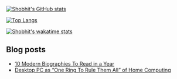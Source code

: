 [![Shobhit's GitHub stats](https://github-readme-stats.vercel.app/api?username=shobhitshri&count_private=true&show_icons=true&theme=dracula)](https://github.com/anuraghazra/github-readme-stats)

[![Top Langs](https://github-readme-stats.vercel.app/api/top-langs/?username=shobhitshri&count_private=true&layout=compact)](https://github.com/anuraghazra/github-readme-stats)

[![Shobhit's wakatime stats](https://github-readme-stats.vercel.app/api/wakatime?username=shobhitshri&layout=compact)](https://github.com/anuraghazra/github-readme-stats)

## Blog posts
<!-- BLOG-POST-LIST:START -->
- [10 Modern Biographies To Read in a Year](https://medium.com/new-writers-welcome/10-modern-biographies-to-read-in-a-year-8a8c2279b4b6?source=rss-a95233ff5106------2)
- [Desktop PC as “One Ring To Rule Them All” of Home Computing](https://medium.com/geekculture/desktop-pc-as-one-ring-to-rule-them-all-of-home-computing-8d22972292f8?source=rss-a95233ff5106------2)
<!-- BLOG-POST-LIST:END -->

<!--
**shobhitshri/shobhitshri** is a ✨ _special_ ✨ repository because its `README.md` (this file) appears on your GitHub profile.

Here are some ideas to get you started:

- 🔭 I’m currently working on ...
- 🌱 I’m currently learning ...
- 👯 I’m looking to collaborate on ...
- 🤔 I’m looking for help with ...
- 💬 Ask me about ...
- 📫 How to reach me: ...
- 😄 Pronouns: ...
- ⚡ Fun fact: ...
-->
